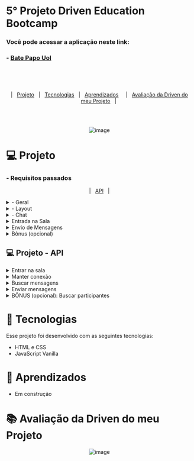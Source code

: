 

# 5° Projeto Driven Education Bootcamp

### Você pode acessar a aplicação neste link:
  ### - <a href="https://filipetenedini.github.io/p5-Driven-batepapoUol/"> Bate Papo Uol </a>
<br><br><br>
<p align="center">
  |&nbsp;&nbsp;&nbsp<a href="#Projeto">Projeto</a>&nbsp;&nbsp;
  |&nbsp;&nbsp;&nbsp<a href="#Tecnologias">Tecnologias</a>&nbsp;&nbsp;
  |&nbsp;&nbsp;&nbsp<a href="#Aprendizados">Aprendizados</a>&nbsp;&nbsp;&nbsp;&nbsp;
  |&nbsp;&nbsp;&nbsp<a href="#avaliacao">Avaliação da Driven do meu Projeto</a>&nbsp;&nbsp;&nbsp;|&nbsp;
</p>
<br><br>

<div align="center">
	
![image](https://user-images.githubusercontent.com/105571583/214379174-b04b5645-f66b-465e-b10b-42aaedc0687b.png)
	
</div>

<h1 id="Projeto"> 💻 Projeto</h1>

<h3>- Requisitos passados </h3>
<p align="center">
  |&nbsp;&nbsp;&nbsp;<a href="#API">API</a>&nbsp;&nbsp;&nbsp;|
</p>
<details>
<summary>    
- Geral
</summary>

- [ ]  Não utilize nenhuma biblioteca para implementar este projeto (jquery, lodash, react, etc), nem outras linguagens que compilem para JavaScript (TypeScript, Clojure, ELM, etc), somente JavaScript puro.
- [ ]  Seu projeto deverá ser desenvolvido utilizando Git e GitHub, em um repositório público.
- [ ]  A cada requisito implementado faça um *commit* com uma mensagem descritiva do que você evoluiu.
  
 </details>
 
<details>
<summary>    
- Layout
</summary>

  - [ ]  Aplicar layout para mobile, seguindo o Figma. Não é necessário implementar uma versão para desktop.
 
 </details>
 
 <details>
<summary>    
- Chat
</summary>

- [ ]  Ao entrar na sala, este deve carregar as mensagens do servidor quando o usuário estiver logado e exibi-las conforme *layout* fornecido.
- [ ]  Existem três tipos de mensagem:
    - Mensagens de status (**Entrou** ou **Saiu** da sala): deve ter o fundo cinza;
    - Mensagens reservadas (**Reservadamente**): deve ter o fundo rosa;
    - Mensagens normais: devem ter o fundo branco.
- [ ]  A cada três segundos o site deve recarregar as mensagens do servidor para manter sempre atualizado.
- [ ]  O *chat* deverá ter rolagem automática por padrão, ou seja, sempre que novas mensagens forem adicionadas ao final do *chat* ele deve *scrollar* para o final.
- [ ]  As mensagens com **Reservadamente** só devem ser exibidas se o nome do destinatário ou remetente for igual ao nome do usuário que está usando o chat (ou senão ele poderia ver as mensagens reservadas para outras pessoas)
    - **⚠️ Atenção:** Fazer essa filtragem no *front-end* não é uma boa prática, o ideal seria o servidor não fornecer essas mensagens para outras pessoas. Entretanto, manteremos dessa forma por fins didáticos. Combinado?
</details>

<details>
<summary>
Entrada na Sala
</summary

- [ ]  Ao entrar no site, o usuário deverá ser perguntado com um `prompt` ****seu lindo nome.
- [ ]  Após inserção do nome, este deve ser enviado para o servidor pra cadastrar o usuário:
    - Caso o servidor responda com sucesso, o usuário poderá entrar na sala;
    - Caso o servidor responda com erro, deve-se pedir para o usuário digitar outro nome, pois este já está em uso;
- [ ]  Enquanto o usuário estiver na sala, a cada 5 segundos o site deve avisar ao servidor que o usuário ainda está presente, ou senão será considerado que "Saiu da sala".
 
 </details>
 
 <details>
 <summary>
Envio de Mensagens
 </summary>
 
- [ ]  Ao enviar uma mensagem, esta deve ser enviada para o servidor:
    - Caso o servidor responda com sucesso, você deve obter novamente as mensagens do servidor e atualizar o *chat;*
    - Caso o servidor responda com erro, significa que esse usuário não está mais na sala e a página deve ser atualizada (e com isso voltando pra etapa de pedir o nome).
- [ ]  Nesse envio, deve ser informado o remetente, o destinatário e se a mensagem é reservada ou não.
    - Escolher um destinatário e se a mensagem é reservada ou pública é um requisito bônus (ver abaixo). Logo, se você não implementar o bônus, sempre envie destinatário como Todos e a mensagem como pública.
 </details>  

<details>
<summary>    
Bônus (opcional)
</summary>

<details>
<summary>    
Envio com enter
</summary>

- [ ]  Faça com que, caso o usuário tecle Enter no campo de mensagem, ela seja enviada (ou seja, deve ter o mesmo comportamento caso o usuário clique no botão de envio).

 </details>

<details>
<summary>    
Tela de Entrada
</summary>

- [ ]  Em vez de um prompt, faça uma tela inicial.

</details>
  
 <details>
<summary>    
Participantes ativos
</summary>

- [ ]  Ao clicar no ícone superior direito de participantes, o menu lateral deve abrir por cima do chat conforme *layout*. Um fundo escuro semi-transparente deve ficar por cima do *chat*.
- [ ]  Ao clicar no fundo escuro, o menu lateral deve ser ocultado novamente.
- [ ]  O site deve obter a lista de participantes assim que entra no chat e deve atualizar a lista a cada dez segundos.
- [ ]  Ao clicar em uma pessoa ou em público/reservadamente, a opção clicada deve ser marcada com um *check* e as demais desmarcadas.
- [ ]  Além do check acima, ao trocar esses parâmetros também deve ser alterada a frase que informa o destinatário, que fica embaixo do input de mensagem.

</details>
  
</details>
  
 <h2 id="API"> 💻 Projeto - API </h2>

   <details>
<summary>    
Entrar na sala
</summary>

- Para entrar na sala, deve-se enviar ao servidor o nome do usuário. Para isso, envie uma requisição `POST` para a URL:
    
    ```jsx
    https://mock-api.driven.com.br/api/v6/uol/participants
    ```
    
- Enviando um objeto no formato:
    
    ```jsx
    {
      name: "João"
    }
    ```
    
- O servidor pode responder com status `400` se já houver um usuário online com esse nome. Se for o caso, a aplicação deve pedir um novo nome até que o servidor responda com status `200`.

</details>

<details>
<summary>    
Manter conexão
</summary>

- O servidor precisa saber que o usuário continua online. Se o usuário não envia nenhuma mensagem, como ele pode inferir se o usuário continua ou não na página?
- Para resolver isso, o servidor espera que seu sistema avise continuamente que o usuário permanece utilizando o chat. Para isso, o sistema deve enviar uma requisição `POST` para a URL:
    
    ```jsx
    https://mock-api.driven.com.br/api/v6/uol/status
    ```
    
- Enviando um objeto no formato enviando o nome do usuário que foi pedido ao entrar na página.
    
    ```jsx
    {
      name: "João"
    }
    ```
    
- Esta requisição deve ser feita a cada cinco segundos.

</details>
 <details>
<summary>    
Buscar mensagens
</summary>

- Para buscar mensagens do servidor, mande uma requisição `GET` para a URL:
    
    ```jsx
    https://mock-api.driven.com.br/api/v6/uol/messages
    ```
    
- A resposta será um array de objetos, como o seguinte:
    
```jsx
[
  {
    from: "João",
    to: "Todos",
    text: "entra na sala...",
    type: "status",
    time: "08:01:17"
  },
  {
    from: "João",
    to: "Todos",
    text: "Bom dia",
    type: "message",
    time: "08:02:50"
  },
]
```
    
- Nos objetos, o campo `type` identifica o tipo da mensagem. Existem os seguintes valores:
    - `status`: mensagem de estado, como entrou ou saiu da sala;
    - `message`: mensagem pública;
    - `private_message`: mensagem particular.

</details>
  
<details>
<summary>    
Enviar mensagens
</summary>
  
- Para enviar mensagens, você deve fazer uma requisição `POST` para a URL:
    
    ```jsx
    https://mock-api.driven.com.br/api/v6/uol/messages
    ```
  
- Nesta requisição, você deve enviar um objeto como o seguinte:
  
  ```jsx
  {
	from: "nome do usuário",
	to: "nome do destinatário (Todos se não for um específico)",
	text: "mensagem digitada",
	type: "message" // ou "private_message" para o bônus
  }
  
  ```
  
</details>    
<details>
<summary>    
BÔNUS (opcional): Buscar participantes
</summary>

- Para buscar a lista de participantes, envie uma requisição `GET` para a URL:

```jsx
https://mock-api.driven.com.br/api/v6/uol/participants
```
  
 - Esta requisição retornará um array de objetos no formato:
  
```jsx
[
  {
    name: "João"
},
  {
    name: "Maria"
  }
]
```
  
</details>
  </details>


<h1 id="Tecnologias">🚀 Tecnologias</h1>

Esse projeto foi desenvolvido com as seguintes tecnologias:

- HTML e CSS
- JavaScript Vanilla


<h1 id="Aprendizados">🧠 Aprendizados</h1>

- Em construção


 <h1 id="avaliacao">📚 Avaliação da Driven do meu Projeto</h1>
  <div align="center">
  
 ![image](https://user-images.githubusercontent.com/105571583/215371346-af4d4d95-bf5b-48ba-bd56-bb6af2e572e7.png)
  
  </div>
